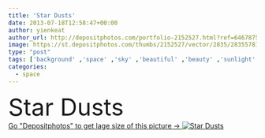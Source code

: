 ```yaml
---
title: 'Star Dusts'
date: 2013-07-18T12:58:47+00:00
author: yienkeat
author_url: http://depositphotos.com/portfolio-2152527.html?ref=64678756
image: https://st.depositphotos.com/thumbs/2152527/vector/2835/28355781/api_thumb_450.jpg?forcejpeg=true
type: "post"
tags: ['background' ,'space' ,'sky' ,'beautiful' ,'beauty' ,'sunlight' ,'nature' ,'abstract' ,'texture' ,'black' ,'dark' ,'star' ,'fog' ,'night' ,'glow' ,'astrology' ,'planet' ,'clouds' ,'mystery' ,'science' ,'stars' ,'deep' ,'astronomy' ,'galaxy' ,'universe' ,'core' ,'telescope' ,'infinity' ,'distance' ,'alien' ,'cosmos' ,'dust' ,'eclipse' ,'nebula' ,'amazing' ,'astrophotography' ,'cosmic' ,'collision' ,'giant' ,'planetarium' ,'starry' ,'astronomic' ,'astral' ,'andromeda' ,'cosmology' ,'supernova' ,'blackhole' ,'astrophoto' ,'sterne' ,'quasar' ]
categories: 
  - space
---
```

<div aling="center">
            <font size="60"> Star Dusts</font>   
</div>
<div>
    <a href='https://depositphotos.com/28355781/stock-illustration-star-dusts.html?ref=64678756' target=_blank > Go "Depositphotos" to get lage size of this picture ->
        <img href='https://depositphotos.com/28355781/stock-illustration-star-dusts.html?ref=64678756' src='https://st.depositphotos.com/2152527/2835/v/950/depositphotos_28355781-stock-illustration-star-dusts.jpg?forcejpeg=true' alt='Star Dusts' >
    </a>
</div>
